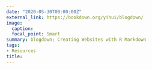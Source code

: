 ```yaml
---
date: "2020-05-30T00:00:00Z"
external_link: https://bookdown.org/yihui/blogdown/
image:
  caption: 
  focal_point: Smart
summary: blogdown; Creating Websites with R Markdown
tags:
- Resources
title: 
---
```

